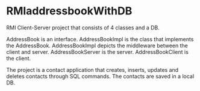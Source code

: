 # RMIaddressbookWithDB
RMI Client-Server project that consists of 4 classes and a DB.

AddressBook is an interface.
AddressBookImpl is the class that implements the AddressBook. AddressBookImpl depicts the middleware between the client and server. 
AddressBookServer is the server.
AddressBookClient is the client.


The project is a contact application that creates, inserts, updates and deletes contacts through SQL commands. The contacts are saved in a local DB.
